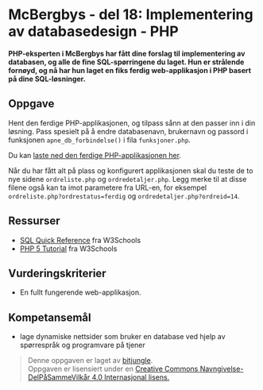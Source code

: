 # McBergbys - del 18: Implementering av databasedesign - PHP

**PHP-eksperten i McBergbys har fått dine forslag til implementering av databasen, og alle de fine SQL-spørringene du laget. Hun er strålende fornøyd, og nå har hun laget en fiks ferdig web-applikasjon i PHP basert på dine SQL-løsninger.**


## Oppgave

Hent den ferdige PHP-applikasjonen, og tilpass sånn at den passer inn i din løsning. Pass spesielt på å endre databasenavn, brukernavn og passord i funksjonen `apne_db_forbindelse()` i fila `funksjoner.php`.

Du kan [laste ned den ferdige PHP-applikasjonen her](https://github.com/fagstoff/IT1/raw/master/_docs/Oppgaver/%40L%C3%B8sningsforslag/mcbergbys/19.zip).

Når du har fått alt på plass og konfigurert applikasjonen skal du teste de to nye sidene `ordreliste.php` og `ordredetaljer.php`. Legg merke til at disse filene også kan ta imot parametere fra URL-en, for eksempel `ordreliste.php?ordrestatus=ferdig` og `ordredetaljer.php?ordreid=14`.


## Ressurser

* [SQL Quick Reference](http://www.w3schools.com/sql/sql_quickref.asp) fra W3Schools
* [PHP 5 Tutorial](http://www.w3schools.com/php/default.asp) fra W3Schools


## Vurderingskriterier

* En fullt fungerende web-applikasjon.


## Kompetansemål

* lage dynamiske nettsider som bruker en database ved hjelp av spørrespråk og programvare på tjener

>Denne oppgaven er laget av [bitjungle](https://github.com/bitjungle).  
>Oppgaven er lisensiert under en
>[Creative Commons Navngivelse-DelPåSammeVilkår 4.0 Internasjonal lisens.
](http://creativecommons.org/licenses/by-sa/4.0/)
